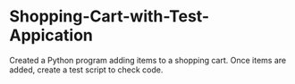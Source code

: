 # Shopping-Cart-with-Test-Appication
Created a Python program adding items to a shopping cart. Once items are added, create a test script to check code. 
